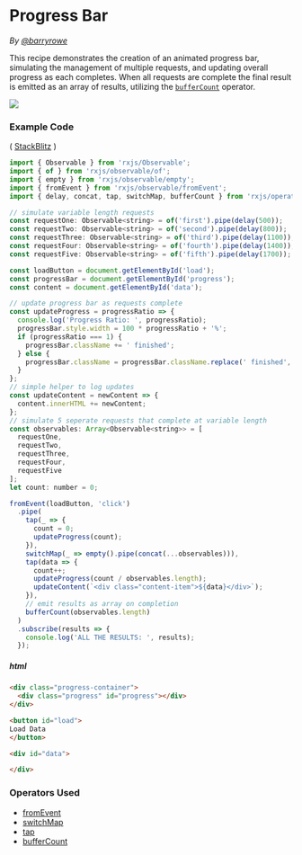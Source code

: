 # Progress Bar

_By [@barryrowe](https://twitter.com/barryrowe)_

This recipe demonstrates the creation of an animated progress bar, simulating
the management of multiple requests, and updating overall progress as each
completes. When all requests are complete the final result is emitted as an
array of results, utilizing the
[`bufferCount`](../operators/transformation/buffercount.md) operator.

<div class="ua-ad"><a href="https://ultimateangular.com/?ref=76683_kee7y7vk"><img src="https://ultimateangular.com/assets/img/banners/ua-leader.svg"></a></div>

### Example Code

(
[StackBlitz](https://stackblitz.com/edit/rxjs-5-progress-bar-zubdxz?file=index.ts)
)

```js
import { Observable } from 'rxjs/Observable';
import { of } from 'rxjs/observable/of';
import { empty } from 'rxjs/observable/empty';
import { fromEvent } from 'rxjs/observable/fromEvent';
import { delay, concat, tap, switchMap, bufferCount } from 'rxjs/operators';

// simulate variable length requests
const requestOne: Observable<string> = of('first').pipe(delay(500));
const requestTwo: Observable<string> = of('second').pipe(delay(800));
const requestThree: Observable<string> = of('third').pipe(delay(1100));
const requestFour: Observable<string> = of('fourth').pipe(delay(1400));
const requestFive: Observable<string> = of('fifth').pipe(delay(1700));

const loadButton = document.getElementById('load');
const progressBar = document.getElementById('progress');
const content = document.getElementById('data');

// update progress bar as requests complete
const updateProgress = progressRatio => {
  console.log('Progress Ratio: ', progressRatio);
  progressBar.style.width = 100 * progressRatio + '%';
  if (progressRatio === 1) {
    progressBar.className += ' finished';
  } else {
    progressBar.className = progressBar.className.replace(' finished', '');
  }
};
// simple helper to log updates
const updateContent = newContent => {
  content.innerHTML += newContent;
};
// simulate 5 seperate requests that complete at variable length
const observables: Array<Observable<string>> = [
  requestOne,
  requestTwo,
  requestThree,
  requestFour,
  requestFive
];
let count: number = 0;

fromEvent(loadButton, 'click')
  .pipe(
    tap(_ => {
      count = 0;
      updateProgress(count);
    }),
    switchMap(_ => empty().pipe(concat(...observables))),
    tap(data => {
      count++;
      updateProgress(count / observables.length);
      updateContent(`<div class="content-item">${data}</div>`);
    }),
    // emit results as array on completion
    bufferCount(observables.length)
  )
  .subscribe(results => {
    console.log('ALL THE RESULTS: ', results);
  });
```

##### html

```html
<div class="progress-container">
  <div class="progress" id="progress"></div>
</div>

<button id="load">
Load Data
</button>

<div id="data">

</div>
```

### Operators Used

* [fromEvent](../operators/creation/fromevent.md)
* [switchMap](../operators/transformation/switchmap.md)
* [tap](../operators/utility/do.md)
* [bufferCount](../operators/transformation/buffercount.md)

